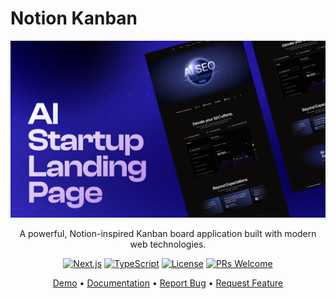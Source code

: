 # Notion Kanban
<div align="center">

![Notion Kanban Logo](screenshot.png)

A powerful, Notion-inspired Kanban board application built with modern web technologies.

[![Next.js](https://img.shields.io/badge/Next.js-14-black)](https://nextjs.org/)
[![TypeScript](https://img.shields.io/badge/TypeScript-5.0-blue)](https://www.typescriptlang.org/)
[![License](https://img.shields.io/badge/license-MIT-green)](LICENSE)
[![PRs Welcome](https://img.shields.io/badge/PRs-welcome-brightgreen.svg)](CONTRIBUTING.md)

[Demo](https://notion-kanban-six.vercel.app/) • [Documentation](README.md) • [Report Bug](https://github.com/Ibrahimkhan799/kanban-board/issues) • [Request Feature](https://github.com/Ibrahimkhan799/kanban-board/issues)

</div>